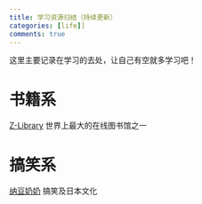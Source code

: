 ```yaml
---
title: 学习资源归结（持续更新）
categories: [life]]
comments: true
---
```


这里主要记录在学习的去处，让自己有空就多学习吧！

# 书籍系

[Z-Library](https://zh.hk1lib.org/) 世界上最大的在线图书馆之一

# 搞笑系

[纳豆奶奶](https://space.bilibili.com/6574487)
搞笑及日本文化